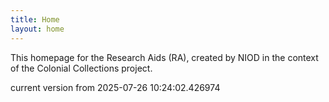 ```yaml
---
title: Home
layout: home
---
```


This homepage for the Research Aids (RA), created by NIOD in the context of the Colonial Collections project. 


current version from 2025-07-26 10:24:02.426974